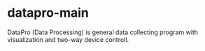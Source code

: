 # datapro-main
DataPro (Data Processing) is general data collecting program with visualization and two-way device controll. 
